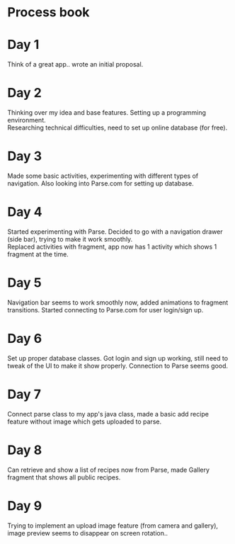 # Process book

# Day 1
Think of a great app.. wrote an initial proposal. 

# Day 2
Thinking over my idea and base features. Setting up a programming environment. <br>
Researching technical difficulties, need to set up online database (for free).

# Day 3
Made some basic activities, experimenting with different types of navigation. Also looking into Parse.com for setting up database.

# Day 4
Started experimenting with Parse. Decided to go with a navigation drawer (side bar), trying to make it work smoothly. <br>
Replaced activities with fragment, app now has 1 activity which shows 1 fragment at the time.

# Day 5
Navigation bar seems to work smoothly now, added animations to fragment transitions. Started connecting to Parse.com for user login/sign up.

# Day 6
Set up proper database classes. Got login and sign up working, still need to tweak of the UI to make it show properly. Connection to Parse seems good.

# Day 7
Connect parse class to my app's java class, made a basic add recipe feature without image which gets uploaded to parse.

# Day 8
Can retrieve and show a list of recipes now from Parse, made Gallery fragment that shows all public recipes.

# Day 9
Trying to implement an upload image feature (from camera and gallery), image preview seems to disappear on screen rotation..
